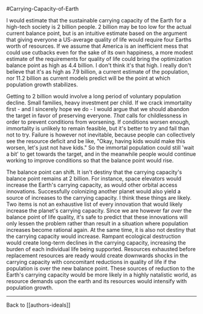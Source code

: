 #Carrying-Capacity-of-Earth

I would estimate that the sustainable carrying capacity of the Earth for a high-tech society is 2 billion people.  2 billion may be too low for the actual current balance point, but is an intuitive estimate based on the argument that giving everyone a US-average quality of life would require four Earths worth of resources. If we assume that America is an inefficient mess that could use cutbacks even for the sake of its own happiness, a more modest estimate of the requirements for quality of life could bring the optimization balance point as high as 4.4 billion. I don't think it's that high. I really don't believe that it's as high as 7.9 billion, a current estimate of the population, nor 11.2 billion as current models predict will be the point at which population growth stabilizes.

Getting to 2 billion would involve a long period of voluntary population decline. Small families, heavy investment per child. If we crack immortality first - and I sincerely hope we do - I would argue that we should abandon the target in favor of preserving everyone. _That_ calls for childlessness in order to prevent conditions from worsening. If conditions worsen enough, immortality is unlikely to remain feasible, but it's better to try and fail than not to try. Failure is however not inevitable, because people can collectively see the resource deficit and be like, "Okay, having kids would make this worsen, let's just not have kids." So the immortal population could still 'wait a bit' to get towards the target, and in the meanwhile people would continue working to improve conditions so that the balance point would rise.

The balance point can shift. It isn't destiny that the carrying capacity's balance point remains at 2 billion. For instance, space elevators would increase the Earth's carrying capacity, as would other orbital access innovations. Successfully colonizing another planet would also yield a source of increases to the carrying capacity. I think these things are likely. Two items is not an exhaustive list of every innovation that would likely increase the planet's carrying capacity. Since we are however far _over_ the balance point of life quality, it's safe to predict that these innovations will only lessen the problem rather than result in a situation where population increases become rational again. At the same time, it is also not destiny that the carrying capacity would increase. Rampant ecological destruction would create long-term declines in the carrying capacity, increasing the burden of each individual life being supported. Resources exhausted before replacement resources are ready would create downwards shocks in the carrying capacity with concomitant reductions in quality of life if the population is over the new balance point. These sources of reduction to the Earth's carrying capacity would be more likely in a highly natalistic world, as resource demands upon the earth and its resources would intensify with population growth.

---
Back to [[authors-ideals]]